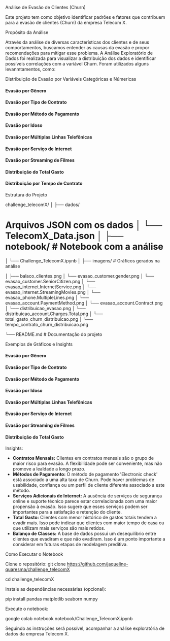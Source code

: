 Análise de Evasão de Clientes (Churn)

Este projeto tem como objetivo identificar padrões e fatores que contribuem para a evasão de clientes (Churn) da empresa Telecom X.

Propósito da Análise

Através da análise de diversas características dos clientes e de seus comportamentos, buscamos entender as causas da evasão e propor recomendações para mitigar esse problema. A Análise Exploratório de Dados foi realizada para visualizar a distribuição dos dados e identificar possíveis correlações com a variável Churn. Foram utilizados alguns levanmtamentos, como:

 Distribuição de Evasão por Variáveis Categóricas e Númericas
 
#### Evasão por Gênero

#### Evasão por Tipo de Contrato

#### Evasão por Método de Pagamento


#### Evasão por Idoso


#### Evasão por Múltiplas Linhas Telefônicas


#### Evasão por Serviço de Internet


#### Evasão por Streaming de Filmes


#### Distribuição do Total Gasto


#### Distribuição por Tempo de Contrato


Estrutura do Projeto

challenge_telecomX/ │ ├── dados/
# Arquivos JSON com os dados  │ └── TelecomX_Data.json │ ├── notebook/ # Notebook com a análise

│ └── Challenge_TelecomX.ipynb │ ├── imagens/ # Gráficos gerados na análise

│ ├── balaco_clientes.png │ └── evasao_customer.gender.png │ └── evasao_customer.SeniorCitizen.png │ └── evasao_internet.InternetService.png │ └── evasao_internet.StreamingMovies.png │ └── evasao_phone.MultipleLines.png │ └── evasao_account.PaymentMethod.png │ └── evasao_account.Contract.png │ └── distribuicao_evasao.png │ └── distribuicao_account.Charges.Total.png │ └── total_gasto_churn_distribuicao.png │ └── tempo_contrato_churn_distribuicao.png 


└── README.md # Documentação do projeto

Exemplos de Gráficos e Insights

#### Evasão por Gênero

#### Evasão por Tipo de Contrato

#### Evasão por Método de Pagamento


#### Evasão por Idoso


#### Evasão por Múltiplas Linhas Telefônicas


#### Evasão por Serviço de Internet


#### Evasão por Streaming de Filmes


#### Distribuição do Total Gasto


Insights: 

- **Contratos Mensais:** Clientes em contratos mensais são o grupo de maior risco para evasão. A flexibilidade pode ser conveniente, mas não promove a lealdade a longo prazo.
- **Métodos de Pagamento:** O método de pagamento 'Electronic check' está associado a uma alta taxa de Churn. Pode haver problemas de usabilidade, confiança ou um perfil de cliente diferente associado a este método.
- **Serviços Adicionais de Internet:** A ausência de serviços de segurança online e suporte técnico parece estar correlacionada com uma maior propensão à evasão. Isso sugere que esses serviços podem ser importantes para a satisfação e retenção do cliente.
- **Total Gasto:** Clientes com menor histórico de gastos totais tendem a evadir mais. Isso pode indicar que clientes com maior tempo de casa ou que utilizam mais serviços são mais retidos.
- **Balanço de Classes:** A base de dados possui um desequilíbrio entre clientes que evadiram e que não evadiram. Isso é um ponto importante a considerar em futuras etapas de modelagem preditiva.

Como Executar o Notebook

Clone o repositório:
git clone https://github.com/jaqueline-quaresma/challenge_telecomX

cd challenge_telecomX

Instale as dependências necessárias (opcional):

pip install pandas matplotlib seaborn numpy 

Execute o notebook:

google colab notebook notebook/Challenge_TelecomX.ipynb

Seguindo as instruções será possível, acompanhar a análise exploratória de dados da empresa Telecom X.
